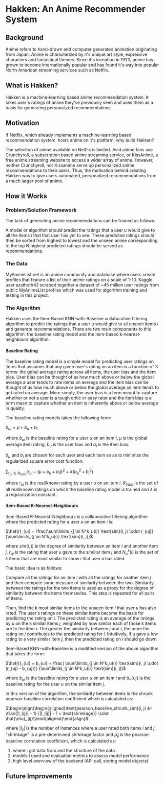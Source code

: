 # Hakken: An Anime Recommender System

## Background

Anime refers to hand-drawn and computer generated animation originating from Japan. Anime is characterized by it's unique art style, expressive characters and fantastical themes. Since it's inception in 1920, anime has grown to become internationally popular and has found it's way into popular North American streaming services such as Netflix. 

## What is Hakken?

Hakken is a machine-learning based anime recommendation system. It takes user's ratings of anime they've previously seen and uses them as a basis for generating personalized recommendations.

## Motivation

If Netflix, which already implements a machine-learning based recommendation system, hosts anime on it's platform, why build Hakken? 

The selection of anime available on Netflix is limited. Avid anime fans use Crunchyroll, a subscription based anime streaming service, or KissAnime, a free anime streaming website to access a wider array of anime. However, neither Crunchyroll, nor Kissanime serve up personalized anime recommendations to their users. Thus, the motivation behind creating Hakken was to give users automated, personalized recommendations from a much larger pool of anime.  

## How it Works

### Problem/Solution Framework

The task of generating anime recommendations can be framed as follows: 

A model or algorithm should predict the ratings that a user $u$ would give to all the items $i$ that that user has yet to see. These predicted ratings should then be sorted from highest to lowest and the unseen anime corresponding to the top N highest predicted ratings should be served as recommendations. 

### The Data

MyAnimeList.net is an anime community and database where users create profiles that feature a list of their anime ratings on a scale of 1-10. Kaggle user azathoth42 scraped together a dataset of ~45 million user ratings from public MyAnimeList profiles which was used for algorithm training and testing in this project.

### The Algorithm

Hakken uses the Item-Based KNN-with-Baseline collaborative filtering algorithm to predict the ratings that a user $u$ would give to all unseen items $i$ and generate recommendations. There are two main components to this algorithm: the baseline rating model and the item-based k-nearest-neighbours algorithm. 

#### Baseline Rating

The baseline rating model is a simple model for predicting user ratings on items that assumes that any given user's rating on an item is a function of 3 terms: the gobal average rating across all items, the user bias and the item bias. User bias can be thought of as how much above or below the global average a user tends to rate items on average and the item bias can be thought of as how much above or below the global average an item tends to get rated on average. More simply, the user bias is a term meant to capture whether or not a user is a tough critic or easy rater and the item bias is a term mean to capture whether an item is inherently above or below average in quality. 

The baseline rating models takes the following form:

$b_{ui} = \mu + b_u + b_i$

where $b_{ui}$ is the baseline rating for a user $u$ on an item $i$,  $\mu$ is the global average item rating, $b_u$ is the user bias and $b_i$ is the item bias. 

$b_u$ and $b_i$ are chosen for each user and each item so as to minimize the regularized square error cost function: 

$\sum_{r_{ui} \in R_{train}} \left(r_{ui} - (\mu + b_u + b_i)\right)^2 +
\lambda \left(b_u^2 + b_i^2 \right)$

where $r_{ui}$ is the real/known rating by a user $u$ on an item $i$, $R_{train}$ is the set of all real/known ratings on which the baseline rating model is trained and $\lambda$ is a regularization constant. 

#### Item-Based K-Nearest-Neighbours 

Item-Based K-Nearest-Neighbours is a collaborative filtering algorithm where the predicted rating for a user $u$ on an item $i$ is:

$\hat{r}_{ui} = \frac{\sum\limits_{j \in N^k_u(i)} \text{sim}(i, j) \cdot r_{uj}}{\sum\limits_{j \in N^k_u(i)} \text{sim}(i, j)}$

where ${sim}(i, j)$ is the degree of similarity between an item $i$ and another item $j$, $r_{uj}$ is the rating that user $u$ gave to the similiar item $j$ and $N^k_u(i)$ is the set of $k$ items that are most similar to show $i$ that user $u$ has rated.

The basic idea is as follows:

Compare all the ratings for an item $i$ with all the ratings for another item $j$ and then compute some measure of similarity between the two. Similarity between the ratings for the two items is used as a proxy for the degree of similarity between the items themsevles. This step is repeated for all pairs of items.

Then, find the k most similar items to the unseen item $i$ that user $u$ has also rated. The user's ratings on these similar items become the basis for predicting the rating on $i$. The predicted rating is an average of the ratings by $u$ on the k similar items $j$, weighted by how similar each of those k items are to the item $i$. The greater the similarity between $j$ and $i$, the more the rating on $j$ contributes to the predicted rating for $i$. Intuitively, if $u$ gave a low rating to a very similar item $j$, then the predicted rating on $i$ should go down. 

Item-Based KNN-with-Baseline is a modified version of the above algorithm that takes the form: 

$\hat{r}_{ui} = b_{ui} + \frac{ \sum\limits_{j \in N^k_u(i)}
\text{sim}(i, j) \cdot (r_{uj} - b_{uj})} {\sum\limits_{j \in
N^k_u(i)} \text{sim}(i, j)}$

where $b_{ui}$ is the baseline rating for a user $u$ on an item $i$ and b_{uj} is the baseline rating for the user $u$ on the similar item $j$. 

In this version of the algorithm, the similarity between items is the shrunk pearson-baseline correlation coefficient which is calculated as:

$\begin{align}\begin{aligned}\text{pearson_baseline_shrunk_sim}(i, j) &= \frac{|I_{ij}| - 1}
{|I_{ij}| - 1 + \text{shrinkage}} \cdot \hat{\rho}_{ij}\\\end{aligned}\end{align}$

where $|I_{ij}|$ is the number of instances where a user rated both items $i$ and $j$, "shrinkage" is a pre-determined shrinkage factor and $\hat{\rho}_{ij}$ is the pearson-baseline correlation coefficient, which is calculated as:





1. where i got data from and the structure of the data
2. models I used and evaluation metrics to assess model performance 
3. high level overview of the backend (API call, storing model objects)

## Future Improvements 
